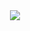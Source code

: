 <div id="header" align="center">
  <img src="https://images.steamusercontent.com/ugc/2457349000346092812/A898008C6BB5BB75DD5CDDCB345649441CB1DAA6/?imw=128&imh=128&ima=fit&impolicy=Letterbox&imcolor=%23000000&letterbox=true="100"/>
</div>
